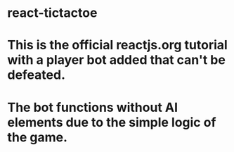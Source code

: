 # react-tictactoe
# This is the official reactjs.org tutorial with a player bot added that can't be defeated.
# The bot functions without AI elements due to the simple logic of the game.
